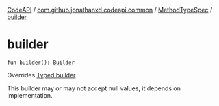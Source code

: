 [CodeAPI](../../index.md) / [com.github.jonathanxd.codeapi.common](../index.md) / [MethodTypeSpec](index.md) / [builder](.)

# builder

`fun builder(): `[`Builder`](-builder/index.md)

Overrides [Typed.builder](../../com.github.jonathanxd.codeapi.base/-typed/builder.md)

This builder may or may not accept null values, it depends on implementation.

